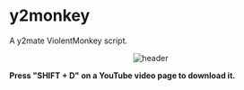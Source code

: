 # y2monkey
A y2mate ViolentMonkey script.

<div style="text-align: center;">

![header](https://user-images.githubusercontent.com/122718637/224312143-411c1b39-8379-4f07-a682-64835f46092f.png)

</div>
<b>Press "SHIFT + D" on a YouTube video page to download it.</b>

